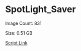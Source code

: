# SpotLight_Saver

Image Count: 831

Size: 0.51 GB

[Script Link](https://github.com/liuyal/Archive/blob/master/Python/Utilities/Miscellaneous/spotlight_saver.py)